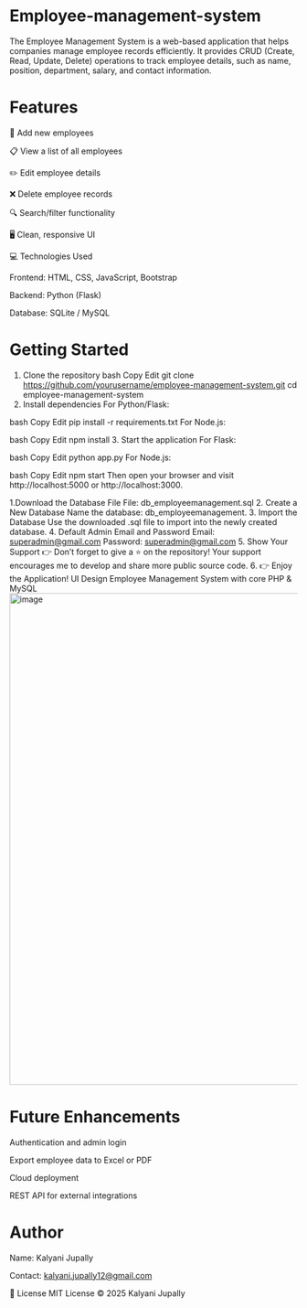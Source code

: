 # Employee-management-system
The Employee Management System is a web-based application that helps companies manage employee records efficiently. It provides CRUD (Create, Read, Update, Delete) operations to track employee details, such as name, position, department, salary, and contact information.

# Features
👤 Add new employees

📋 View a list of all employees

✏️ Edit employee details

❌ Delete employee records

🔍 Search/filter functionality

🖥️ Clean, responsive UI

💻 Technologies Used

Frontend: HTML, CSS, JavaScript, Bootstrap

Backend: Python (Flask)

Database: SQLite / MySQL

# Getting Started
1. Clone the repository
bash
Copy
Edit
git clone https://github.com/yourusername/employee-management-system.git
cd employee-management-system
2. Install dependencies
For Python/Flask:

bash
Copy
Edit
pip install -r requirements.txt
For Node.js:

bash
Copy
Edit
npm install
3. Start the application
For Flask:

bash
Copy
Edit
python app.py
For Node.js:

bash
Copy
Edit
npm start
Then open your browser and visit http://localhost:5000 or http://localhost:3000.

1.Download the Database File
File: db_employeemanagement.sql
2. Create a New Database
Name the database: db_employeemanagement.
3. Import the Database
Use the downloaded .sql file to import into the newly created database.
4. Default Admin Email and Password
Email: superadmin@gmail.com
Password: superadmin@gmail.com
5. Show Your Support
👉 Don’t forget to give a ⭐ on the repository! Your support encourages me to develop and share more public source code.
6. 👉 Enjoy the Application!
UI Design
Employee Management System with core PHP & MySQL
<img width="1899" height="860" alt="image" src="https://github.com/user-attachments/assets/f7d27a45-9717-42b3-bf14-605f774a38fb" />

# Future Enhancements
Authentication and admin login

Export employee data to Excel or PDF

Cloud deployment 

REST API for external integrations

# Author
Name: Kalyani Jupally

Contact: kalyani.jupally12@gmail.com

📜 License
MIT License © 2025 Kalyani Jupally
